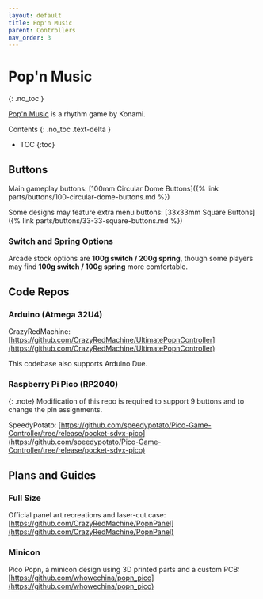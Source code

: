 ```yaml
---
layout: default
title: Pop'n Music
parent: Controllers
nav_order: 3
---
```


# Pop'n Music
{: .no_toc }

[Pop'n Music](https://remywiki.com/Pop%27n_music_Information) is a rhythm game by Konami.

Contents
{: .no_toc .text-delta }

- TOC
{:toc}

## Buttons

Main gameplay buttons: [100mm Circular Dome Buttons]({% link parts/buttons/100-circular-dome-buttons.md %})

Some designs may feature extra menu buttons: [33x33mm Square Buttons]({% link parts/buttons/33-33-square-buttons.md %})

### Switch and Spring Options

Arcade stock options are **100g switch / 200g spring**, though some players may find **100g switch / 100g spring** more comfortable.

## Code Repos

### Arduino (Atmega 32U4)

CrazyRedMachine: [https://github.com/CrazyRedMachine/UltimatePopnController](https://github.com/CrazyRedMachine/UltimatePopnController)

This codebase also supports Arduino Due.

### Raspberry Pi Pico (RP2040)

{: .note}
Modification of this repo is required to support 9 buttons and to change the pin assignments.

SpeedyPotato: [https://github.com/speedypotato/Pico-Game-Controller/tree/release/pocket-sdvx-pico](https://github.com/speedypotato/Pico-Game-Controller/tree/release/pocket-sdvx-pico)

## Plans and Guides

### Full Size

Official panel art recreations and laser-cut case: [https://github.com/CrazyRedMachine/PopnPanel](https://github.com/CrazyRedMachine/PopnPanel)

### Minicon

Pico Popn, a minicon design using 3D printed parts and a custom PCB: [https://github.com/whowechina/popn_pico](https://github.com/whowechina/popn_pico)